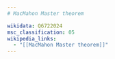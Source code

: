 ```yaml
---
# MacMahon Master theorem

wikidata: Q6722024
msc_classification: 05
wikipedia_links:
  - "[[MacMahon Master theorem]]"
---
```

